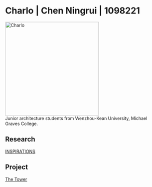 
# Charlo | Chen Ningrui | 1098221
 <img alt="Charlo" src="https://github.com/steenblikrs/2021-Spring-Studio/blob/gh-pages/students/Charlo/Charlo.jpg?raw=true" width="300">
<br/>
Junior architecture students from Wenzhou-Kean University, Michael Graves College.

## Research
[INSPIRATIONS](https://github.com/steenblikrs/2021-Spring-Studio/tree/gh-pages/students/Charlo/Precedents)
<br/>

## Project
[The Tower](https://nakiricharlo.wordpress.com)
<br/>
